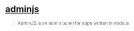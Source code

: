 # [adminjs](https://github.com/SoftwareBrothers/adminjs)

> AdminJS is an admin panel for apps written in node.js
